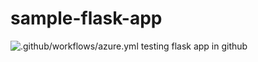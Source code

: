 # sample-flask-app
![.github/workflows/azure.yml](https://github.com/hpsan/sample-flask-app/workflows/.github/workflows/azure.yml/badge.svg)
testing flask app in github
